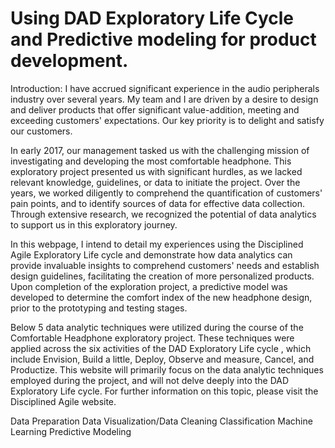 # Using DAD Exploratory Life Cycle and Predictive modeling for product development.

Introduction:
I have accrued significant experience in the audio peripherals industry over several years. My team and I are driven by a desire to design and deliver products that offer significant value-addition, meeting and exceeding customers' expectations. Our key priority is to delight and satisfy our customers.

In early 2017, our management tasked us with the challenging mission of investigating and developing the most comfortable headphone. This exploratory project presented us with significant hurdles, as we lacked relevant knowledge, guidelines, or data to initiate the project. Over the years, we worked diligently to comprehend the quantification of customers' pain points, and to identify sources of data for effective data collection. Through extensive research, we recognized the potential of data analytics to support us in this exploratory journey.

In this webpage, I intend to detail my experiences using the Disciplined Agile Exploratory Life cycle and demonstrate how data analytics can provide invaluable insights to comprehend customers' needs and establish design guidelines, facilitating the creation of more personalized products. Upon completion of the exploration project, a predictive model was developed to determine the comfort index of the new headphone design, prior to the prototyping and testing stages.

Below 5 data analytic techniques were utilized during the course of the Comfortable Headphone exploratory project. These techniques were applied across the six activities of the DAD Exploratory Life cycle , which include Envision, Build a little, Deploy, Observe and measure, Cancel, and Productize. This website will primarily focus on the data analytic techniques employed during the project, and will not delve deeply into the DAD Exploratory Life cycle. For further information on this topic, please visit the Disciplined Agile website.

Data Preparation
Data Visualization/Data Cleaning
Classification
Machine Learning
Predictive Modeling
